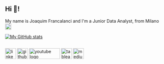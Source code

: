 <h2 align="left">Hi 👋!</h2>
  
<div align="left">
My name is Joaquim Francalanci and I'm a Junior Data Analyst, from Milano <img src="https://upload.wikimedia.org/wikipedia/en/0/03/Flag_of_Italy.svg" height="20" alt="Italy flag" />

[![My GitHub stats](https://github-readme-stats.vercel.app/api?username=J0joFra)](https://github-readme-stats.vercel.app/api?username=J0joFra&show_icons=true&theme=cobalt)
</div>

##
<div align="left">
  <a href="https://www.linkedin.com/in/joaquim-francalanci/" target="_blank"><img src="https://img.shields.io/static/v1?message=LinkedIn&logo=linkedin&label=&color=0077B5&logoColor=white&labelColor=&style=for-the-badge" height="35" alt="linkedin logo"  /></a>
  <a href="https://github.com/J0joFra" target="_blank"><img src="https://img.shields.io/static/v1?message=GitHub&logo=github&label=&color=181717&logoColor=white&labelColor=&style=for-the-badge" height="35" alt="github logo"  /></a>
  <a href="https://www.youtube.com/channel/UC9bo37JD_qtWQkXSWsLngdw" target="_blank"><img src="https://external-content.duckduckgo.com/iu/?u=http%3A%2F%2F1000logos.net%2Fwp-content%2Fuploads%2F2017%2F05%2FOld-YouTube-logo.jpg&f=1&nofb=1&ipt=76c8cc106c404f7931b1be0ee84237a6649859e9a3ba206e1554d5f48f28a7df&ipo=images" height="35" width="100" alt="youtube logo"  /></a>
  <a href="https://public.tableau.com/app/profile/joaquim.francalanci/vizzes" target="_blank"><img src="https://img.shields.io/static/v1?message=Tableau&logo=tableau&label=&color=E97627&logoColor=white&labelColor=&style=for-the-badge" height="35" alt="tableau logo"  /></a>
  <a href="https://medium.com/@jofrancalanci" target="_blank"><img src="https://img.shields.io/static/v1?message=Medium&logo=medium&label=&color=12100E&logoColor=white&labelColor=&style=for-the-badge" height="35" alt="medium logo"  /></a>
<div align="left">


